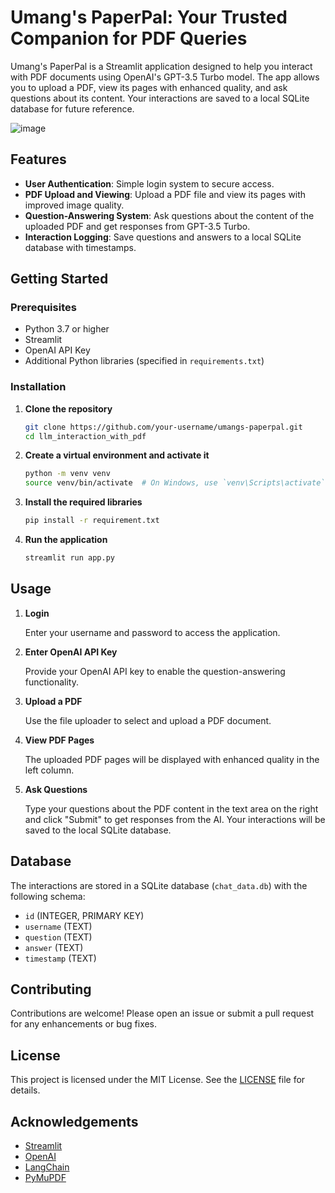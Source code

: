 # Umang's PaperPal: Your Trusted Companion for PDF Queries

Umang's PaperPal is a Streamlit application designed to help you interact with PDF documents using OpenAI's GPT-3.5 Turbo model. The app allows you to upload a PDF, view its pages with enhanced quality, and ask questions about its content. Your interactions are saved to a local SQLite database for future reference.

![image](https://github.com/user-attachments/assets/cf7198d5-44e6-4c40-abb7-59f34a6e8d75)




## Features

- **User Authentication**: Simple login system to secure access.
- **PDF Upload and Viewing**: Upload a PDF file and view its pages with improved image quality.
- **Question-Answering System**: Ask questions about the content of the uploaded PDF and get responses from GPT-3.5 Turbo.
- **Interaction Logging**: Save questions and answers to a local SQLite database with timestamps.

## Getting Started

### Prerequisites

- Python 3.7 or higher
- Streamlit
- OpenAI API Key
- Additional Python libraries (specified in `requirements.txt`)

### Installation

1. **Clone the repository**

    ```bash
    git clone https://github.com/your-username/umangs-paperpal.git
    cd llm_interaction_with_pdf
    ```

2. **Create a virtual environment and activate it**

    ```bash
    python -m venv venv
    source venv/bin/activate  # On Windows, use `venv\Scripts\activate`
    ```

3. **Install the required libraries**

    ```bash
    pip install -r requirement.txt
    ```

4. **Run the application**

    ```bash
    streamlit run app.py
    ```

## Usage

1. **Login**

    Enter your username and password to access the application.

2. **Enter OpenAI API Key**

    Provide your OpenAI API key to enable the question-answering functionality.

3. **Upload a PDF**

    Use the file uploader to select and upload a PDF document.

4. **View PDF Pages**

    The uploaded PDF pages will be displayed with enhanced quality in the left column.

5. **Ask Questions**

    Type your questions about the PDF content in the text area on the right and click "Submit" to get responses from the AI. Your interactions will be saved to the local SQLite database.

## Database

The interactions are stored in a SQLite database (`chat_data.db`) with the following schema:

- `id` (INTEGER, PRIMARY KEY)
- `username` (TEXT)
- `question` (TEXT)
- `answer` (TEXT)
- `timestamp` (TEXT)

## Contributing

Contributions are welcome! Please open an issue or submit a pull request for any enhancements or bug fixes.

## License

This project is licensed under the MIT License. See the [LICENSE](LICENSE) file for details.

## Acknowledgements

- [Streamlit](https://streamlit.io/)
- [OpenAI](https://www.openai.com/)
- [LangChain](https://www.langchain.com/)
- [PyMuPDF](https://pymupdf.readthedocs.io/)



